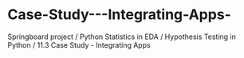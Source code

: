 # Case-Study---Integrating-Apps-
Springboard project / Python Statistics in EDA / Hypothesis Testing in Python  / 11.3 Case Study - Integrating Apps 
